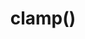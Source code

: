 ---
title: "clamp()"
description: "Support for the CSS `clamp()` function."
category: css
last_test_date: "2021-05-07"
test_url: "/tests/css-clamp.html"
test_results_url: "https://app.emailonacid.com/app/acidtest/zSEJIfc49LeYUVU5ncqsWBDRRTZlqq01sYRUSICWOs74Y/list"
stats: {
    apple-mail: {
        macos: {
            "13":"n",
            "14.0":"y"
        },
        ios: {
            "13":"n",
            "14.5":"y"
        }
    },
    gmail: {
        desktop-webmail: {
            "2021-05":"y"
        },
        ios: {
            "2021-05":"a #1"
        },
        android: {
            "2021-05":"a #1"
        },
        mobile-webmail: {
            "2021-05":"y"
        }
    },
    orange: {
        desktop-webmail: {
            "2021-05":"n"
        },
        ios: {
            "2021-05":"n"
        },
        android: {
            "2021-05":"n"
        }
    },
    outlook: {
        windows: {
            "2003":"n",
            "2007":"n",
            "2010":"n",
            "2013":"n",
            "2016":"n",
            "2019":"n"
        },
        windows-mail: {
            "2021-05":"n"
        },
        macos: {
            "2011":"n",
            "2016":"n"
        },
        outlook-com: {
            "2021-05":"n"
        },
        ios: {
            "2021-05":"n"
        },
        android: {
            "2021-05":"n"
        }
    },
    samsung-email: {
        android: {
            "6.0":"n"
        }
    },
    sfr: {
        desktop-webmail: {
            "2021-05":"y"
        },
        ios: {
            "2021-05":"y"
        },
        android: {
            "2021-05":"y"
        }
    },
    thunderbird: {
        macos: {
            "78.10":"y"
        }
    },
    aol: {
        desktop-webmail: {
            "2021-05":"n"
        },
        ios: {
            "2021-05":"n"
        },
        android: {
            "2021-05":"n"
        }
    },
    yahoo: {
        desktop-webmail: {
            "2021-05":"n"
        },
        ios: {
            "2021-05":"n"
        },
        android: {
            "2021-05":"n"
        }
    },
    protonmail: {
        desktop-webmail: {
            "2021-05":"y"
        },
        ios: {
            "2021-05":"y"
        },
        android: {
            "2021-05":"y"
        }
    },
    hey: {
        desktop-webmail: {
            "2021-05":"y"
        }
    },
    mail-ru: {
        desktop-webmail: {
            "2021-05":"y"
        }
    },
    fastmail: {
        desktop-webmail: {
            "2021-07": "n"
        }
    },
    laposte: {
        desktop-webmail: {
            "2021-08": "y"
        }
    }
}
notes_by_num: {
    "1": "Partial. Not supported with Non Gmail Accounts."
}
links: {
    "Can I use: CSS math functions min(), max() and clamp()":"https://caniuse.com/css-math-functions",
    "MDN: clamp()":"https://developer.mozilla.org/en-US/docs/Web/CSS/clamp()"
}
---